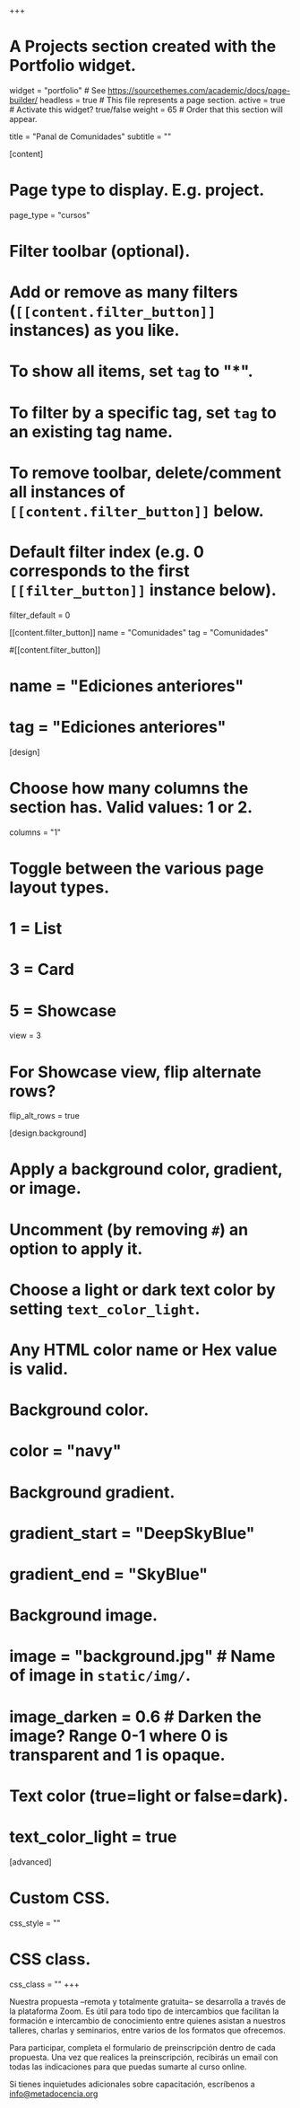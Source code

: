 +++
# A Projects section created with the Portfolio widget.
widget = "portfolio"  # See https://sourcethemes.com/academic/docs/page-builder/
headless = true  # This file represents a page section.
active = true  # Activate this widget? true/false
weight = 65  # Order that this section will appear.

title = "Panal de Comunidades"
subtitle = ""

[content]
  # Page type to display. E.g. project.
  page_type = "cursos"
  
  # Filter toolbar (optional).
  # Add or remove as many filters (`[[content.filter_button]]` instances) as you like.
  # To show all items, set `tag` to "*".
  # To filter by a specific tag, set `tag` to an existing tag name.
  # To remove toolbar, delete/comment all instances of `[[content.filter_button]]` below.
  
  # Default filter index (e.g. 0 corresponds to the first `[[filter_button]]` instance below).
  filter_default = 0
   
  [[content.filter_button]]
    name = "Comunidades"
    tag = "Comunidades"
    
  #[[content.filter_button]]
  #  name = "Ediciones anteriores"
  #  tag = "Ediciones anteriores"


[design]
  # Choose how many columns the section has. Valid values: 1 or 2.
  columns = "1"

  # Toggle between the various page layout types.
  #   1 = List
  #   3 = Card
  #   5 = Showcase
  view = 3

  # For Showcase view, flip alternate rows?
  flip_alt_rows = true

[design.background]
  # Apply a background color, gradient, or image.
  #   Uncomment (by removing `#`) an option to apply it.
  #   Choose a light or dark text color by setting `text_color_light`.
  #   Any HTML color name or Hex value is valid.
  
  # Background color.
  # color = "navy"
  
  # Background gradient.
  # gradient_start = "DeepSkyBlue"
  # gradient_end = "SkyBlue"
  
  # Background image.
  # image = "background.jpg"  # Name of image in `static/img/`.
  # image_darken = 0.6  # Darken the image? Range 0-1 where 0 is transparent and 1 is opaque.

  # Text color (true=light or false=dark).
  # text_color_light = true  
  
[advanced]
 # Custom CSS. 
 css_style = ""
 
 # CSS class.
 css_class = ""
+++


Nuestra propuesta –remota y totalmente gratuita– se desarrolla a través de la plataforma Zoom. Es útil para todo tipo de intercambios que facilitan la formación e intercambio de conocimiento entre quienes asistan a nuestros talleres, charlas y seminarios, entre varios de los formatos que ofrecemos.

Para participar, completa el formulario de preinscripción dentro de cada propuesta. Una vez que realices la preinscripción, recibirás un email con todas las indicaciones para que puedas sumarte al curso online.

Si tienes inquietudes adicionales sobre capacitación, escríbenos a info@metadocencia.org
